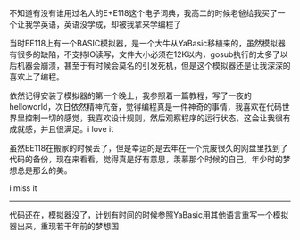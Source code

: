 不知道有没有谁用过名人的E+E118这个电子词典，我高二的时候老爸给我买了一个让我学英语，英语没学成，却被我拿来学编程了

当时EE118上有一个BASIC模拟器，是一个大牛从YaBasic移植来的，虽然模拟器有很多的缺陷，不支持IO读写，文件大小必须在12K以内，gosub执行的太多了以后机器会崩溃，甚至于有时候会莫名的引发死机，但是这个模拟器还是让我深深的喜欢上了编程。

依然记得安装了模拟器的第一个晚上，我参照着一篇教程，写了一夜的helloworld，次日依然精神亢奋，觉得编程真是一件神奇的事情，我喜欢在代码世界里控制一切的感觉，我喜欢设计规则，然后观察程序的运行状态，这会让我很有成就感，并且很满足。i love it

虽然EE118在搬家的时候丢了，但是幸运的是去年在一个荒废很久的网盘里找到了代码的备份，现在来看看，觉得真是好有意思，羡慕那个时候的自己，年少时的梦想总是那么的美。

i miss it

---

代码还在，模拟器没了，计划有时间的时候参照YaBasic用其他语言重写一个模拟器出来，重现若干年前的梦想国
